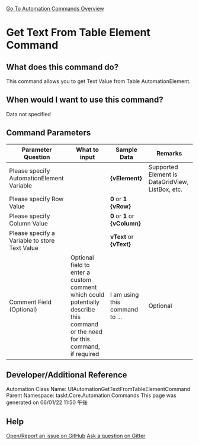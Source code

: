 <!--TITLE: Get Text From Table Element Command -->
<!-- SUBTITLE: a command in the UIAutomation Commands group. -->
[Go To Automation Commands Overview](/automation-commands.md)


# Get Text From Table Element Command


## What does this command do?
This command allows you to get Text Value from Table AutomationElement.


## When would I want to use this command?
Data not specified


## Command Parameters
| Parameter Question   	| What to input  	|  Sample Data 	| Remarks  	|
| ---                    | ---               | ---           | ---       |
|Please specify AutomationElement Variable||**{vElement}**|Supported Element is DataGridView, ListBox, etc.|
|Please specify Row Value||**0** or **1** **{vRow}**||
|Please specify Column Value||**0** or **1** or **{vColumn}**||
|Please specify a Variable to store Text Value||**vText** or **{vText}**||
|Comment Field (Optional)|Optional field to enter a custom comment which could potentially describe this command or the need for this command, if required|I am using this command to ...|Optional|












## Developer/Additional Reference
Automation Class Name: UIAutomationGetTextFromTableElementCommand
Parent Namespace: taskt.Core.Automation.Commands
This page was generated on 06/01/22 11:50 午後


## Help
[Open/Report an issue on GitHub](https://github.com/saucepleez/taskt/issues/new)
[Ask a question on Gitter](https://gitter.im/taskt-rpa/Lobby)
